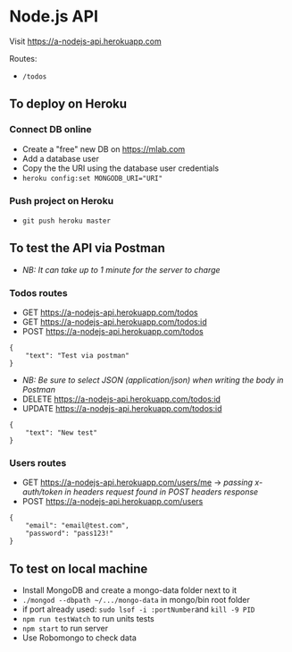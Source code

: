 # Node.js API

Visit https://a-nodejs-api.herokuapp.com

Routes:
- ```/todos```

## To deploy on Heroku

### Connect DB online
- Create a "free" new DB on https://mlab.com
- Add a database user
- Copy the the URI using the database user credentials
- ```heroku config:set MONGODB_URI="URI"```

### Push project on Heroku
- ```git push heroku master```

## To test the API via Postman
- *NB: It can take up to 1 minute for the server to charge*

### Todos routes
- GET https://a-nodejs-api.herokuapp.com/todos
- GET https://a-nodejs-api.herokuapp.com/todos:id
- POST https://a-nodejs-api.herokuapp.com/todos
```
{
    "text": "Test via postman"
}
```
- *NB: Be sure to select JSON (application/json) when writing the body in Postman*
- DELETE https://a-nodejs-api.herokuapp.com/todos:id
- UPDATE https://a-nodejs-api.herokuapp.com/todos:id
```
{
	"text": "New test"
}
```

### Users routes
- GET https://a-nodejs-api.herokuapp.com/users/me
-> *passing x-auth/token in headers request found in POST headers response*
- POST https://a-nodejs-api.herokuapp.com/users
```
{
	"email": "email@test.com",
	"password": "pass123!"
}
```

## To test on local machine
- Install MongoDB and create a mongo-data folder next to it
- ```./mongod --dbpath ~/.../mongo-data``` in mongo/bin root folder
- if port already used: ```sudo lsof -i :portNumber```and ```kill -9 PID```
- ```npm run testWatch``` to run units tests
- ```npm start``` to run server
- Use Robomongo to check data

